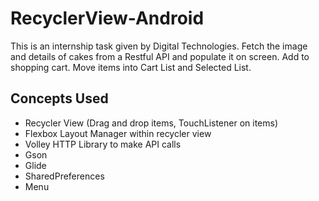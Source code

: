 # RecyclerView-Android
This is an internship task given by Digital Technologies. Fetch the image and details of cakes from a Restful API and populate it on screen. Add to shopping cart. Move items into Cart List and Selected List.  

## Concepts Used
* Recycler View (Drag and drop items, TouchListener on items)
* Flexbox Layout Manager within recycler view
* Volley HTTP Library to make API calls
* Gson
* Glide
* SharedPreferences
* Menu
